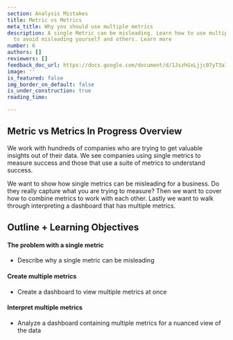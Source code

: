 ```yaml
---
section: Analysis Mistakes
title: Metric vs Metrics
meta_title: Why you should use multiple metrics
description: A single Metric can be misleading. Learn how to use multiple Metrics
  to avoid misleading yourself and others. Learn more
number: 6
authors: []
reviewers: []
feedback_doc_url: https://docs.google.com/document/d/1JszhGxLjjc07yT3a1bCA8ci1fp8xScC-2BF1kvoFHLM/edit?usp=sharing
image: ''
is_featured: false
img_border_on_default: false
is_under_construction: true
reading_time: 

---
```

## Metric vs Metrics In Progress Overview

We work with hundreds of companies who are trying to get valuable insights out of their data. We see companies using single metrics to measure success and those that use a suite of metrics to understand success.

We want to show how single metrics can be misleading for a business. Do they really capture what you are trying to measure? Then we want to cover how to combine metrics to work with each other. Lastly we want to walk through interpreting a dashboard that has multiple metrics.

## Outline + Learning Objectives

#### The problem with a single metric

* Describe why a single metric can be misleading

#### Create multiple metrics

* Create a dashboard to view multiple metrics at once

#### Interpret multiple metrics

* Analyze a dashboard containing multiple metrics for a nuanced view of the data